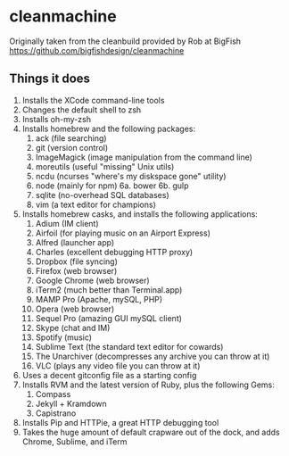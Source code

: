 # cleanmachine

Originally taken from the cleanbuild provided by Rob at BigFish
	<https://github.com/bigfishdesign/cleanmachine>


## Things it does

1. Installs the XCode command-line tools
2. Changes the default shell to zsh
3. Installs oh-my-zsh
4. Installs homebrew and the following packages:
	1. ack (file searching)
	2. git (version control)
	3. ImageMagick (image manipulation from the command line)
	4. moreutils (useful "missing" Unix utils)
	5. ncdu (ncurses "where's my diskspace gone" utility)
	6. node (mainly for npm)
	6a. bower
	6b. gulp
	7. sqlite (no-overhead SQL databases)
	8. vim (a text editor for champions)
5. Installs homebrew casks, and installs the following applications:
	1. Adium (IM client)
	2. Airfoil (for playing music on an Airport Express)
	3. Alfred (launcher app)
	4. Charles (excellent debugging HTTP proxy)
	5. Dropbox (file syncing)
	6. Firefox (web browser)
	7. Google Chrome (web browser)
	8. iTerm2 (much better than Terminal.app)
	9. MAMP Pro (Apache, mySQL, PHP)
	10. Opera (web browser)
	11. Sequel Pro (amazing GUI mySQL client)
	12. Skype (chat and IM)
	13. Spotify (music)
	14. Sublime Text (the standard text editor for cowards)
	15. The Unarchiver (decompresses any archive you can throw at it)
	16. VLC (plays any video file you can throw at it)
6. Uses a decent gitconfig file as a starting config
7. Installs RVM and the latest version of Ruby, plus the following Gems:
	1. Compass
	2. Jekyll + Kramdown
	3. Capistrano
8. Installs Pip and HTTPie, a great HTTP debugging tool
9. Takes the huge amount of default crapware out of the dock, and adds Chrome, Sublime, and iTerm

